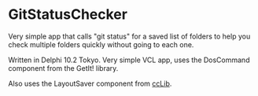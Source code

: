 # GitStatusChecker
Very simple app that calls "git status" for a saved list of folders to help you check multiple folders quickly without going to each one.

Written in Delphi 10.2 Tokyo.  Very simple VCL app, uses the DosCommand component from the GetIt! library.

Also uses the LayoutSaver component from [ccLib](https://github.com/corneliusdavid/ccLib).
